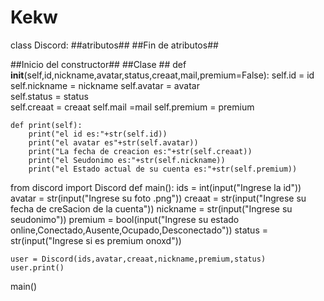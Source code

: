 # Kekw
class Discord:
##atributos##
##Fin de atributos##

##Inicio del constructor## ##Clase ##
    def __init__(self,id,nickname,avatar,status,creaat,mail,premium=False):
        self.id = id
        self.nickname = nickname 
        self.avatar = avatar    
        self.status = status    
        self.creaat = creaat
        self.mail =mail
        self.premium = premium
        
    def print(self):
        print("el id es:"+str(self.id))
        print("el avatar es"+str(self.avatar))
        print("La fecha de creacion es:"+str(self.creaat))
        print("el Seudonimo es:"+str(self.nickname))
        print("el Estado actual de su cuenta es:"+str(self.premium))
    





from discord import Discord
def main():
    ids = int(input("Ingrese la id"))
    avatar = str(input("Ingrese su foto .png"))
    creaat = str(input("Ingrese su fecha de creSacion de la cuenta"))
    nickname = str(input("Ingrese su seudonimo"))
    premium = bool(input("Ingrese su estado online,Conectado,Ausente,Ocupado,Desconectado"))
    status = str(input("Ingrese si es premium onoxd"))

    user = Discord(ids,avatar,creaat,nickname,premium,status)
    user.print()
main()

